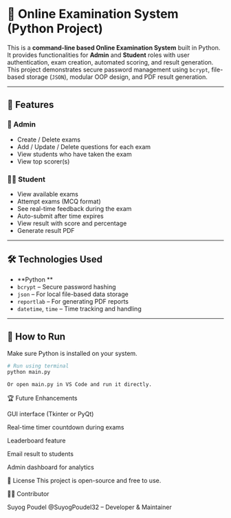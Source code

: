 # 🧠 Online Examination System (Python Project)

This is a **command-line based Online Examination System** built in Python. It provides functionalities for **Admin** and **Student** roles with user authentication, exam creation, automated scoring, and result generation.  
This project demonstrates secure password management using `bcrypt`, file-based storage (`JSON`), modular OOP design, and PDF result generation.

---

## 🚀 Features

### 👤 Admin
- Create / Delete exams
- Add / Update / Delete questions for each exam
- View students who have taken the exam
- View top scorer(s)

### 👨‍🎓 Student
- View available exams
- Attempt exams (MCQ format)
- See real-time feedback during the exam
- Auto-submit after time expires
- View result with score and percentage
- Generate result PDF

---

## 🛠 Technologies Used

- **Python **
- `bcrypt` – Secure password hashing
- `json` – For local file-based data storage
- `reportlab` – For generating PDF reports
- `datetime`, `time` – Time tracking and handling



---

## 🧪 How to Run

Make sure Python is installed on your system.

```bash
# Run using terminal
python main.py

Or open main.py in VS Code and run it directly.
```

🏆 Future Enhancements

GUI interface (Tkinter or PyQt)

Real-time timer countdown during exams

Leaderboard feature

Email result to students

Admin dashboard for analytics

📜 License
This project is open-source and free to use.

👨‍💻 Contributor

Suyog Poudel @SuyogPoudel32 – Developer & Maintainer

